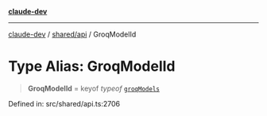 [**claude-dev**](../../../README.md)

***

[claude-dev](../../../README.md) / [shared/api](../README.md) / GroqModelId

# Type Alias: GroqModelId

> **GroqModelId** = keyof *typeof* [`groqModels`](../variables/groqModels.md)

Defined in: src/shared/api.ts:2706
